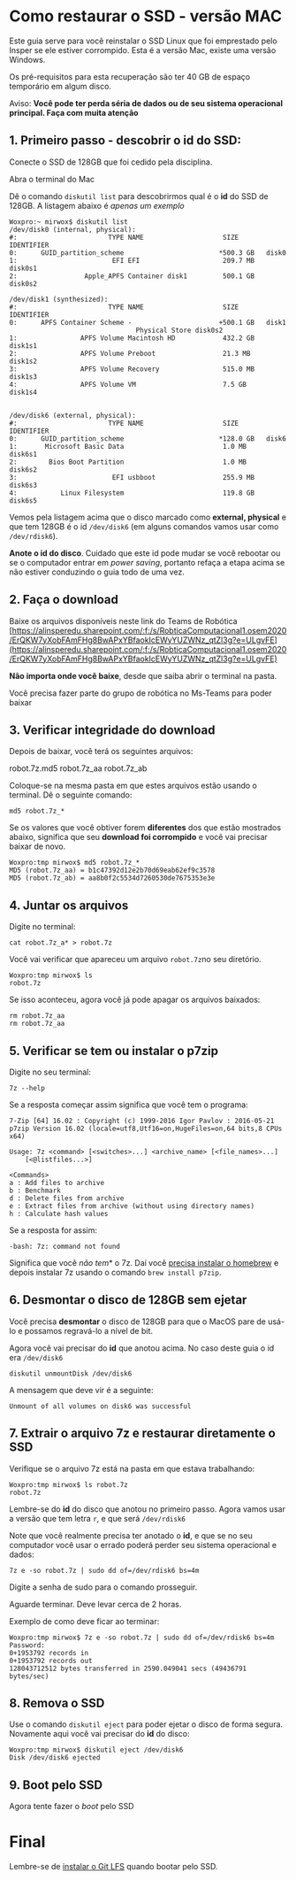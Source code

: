# Como restaurar o SSD - versão MAC

Este guia serve para você reinstalar o SSD Linux que foi emprestado pelo Insper se ele estiver corrompido. Esta é a versão Mac, existe uma versão Windows. 

Os pré-requisitos para esta recuperação são ter 40 GB de espaço temporário em algum disco.



Aviso: **Você pode ter perda séria de dados ou de seu sistema operacional principal. Faça com muita atenção**

## 1. Primeiro passo - descobrir o id do SSD: 

Conecte o SSD de 128GB que foi cedido pela disciplina. 

Abra o terminal do Mac

Dê o comando `diskutil list` para descobrirmos qual é o **id** do SSD de 128GB. A listagem abaixo é  *apenas um exemplo*

    Woxpro:~ mirwox$ diskutil list
    /dev/disk0 (internal, physical):
    #:                       TYPE NAME                    SIZE       IDENTIFIER
    0:      GUID_partition_scheme                        *500.3 GB   disk0
    1:                        EFI EFI                     209.7 MB   disk0s1
    2:                 Apple_APFS Container disk1         500.1 GB   disk0s2

    /dev/disk1 (synthesized):
    #:                       TYPE NAME                    SIZE       IDENTIFIER
    0:      APFS Container Scheme -                      +500.1 GB   disk1
                                    Physical Store disk0s2
    1:                APFS Volume Macintosh HD            432.2 GB   disk1s1
    2:                APFS Volume Preboot                 21.3 MB    disk1s2
    3:                APFS Volume Recovery                515.0 MB   disk1s3
    4:                APFS Volume VM                      7.5 GB     disk1s4

 
    /dev/disk6 (external, physical):
    #:                       TYPE NAME                    SIZE       IDENTIFIER
    0:      GUID_partition_scheme                        *128.0 GB   disk6
    1:       Microsoft Basic Data                         1.0 MB     disk6s1
    2:        Bios Boot Partition                         1.0 MB     disk6s2
    3:                        EFI usbboot                 255.9 MB   disk6s3
    4:           Linux Filesystem                         119.8 GB   disk6s5

Vemos pela listagem acima que o disco marcado como **external, physical** e que tem 128GB é o id  `/dev/disk6` (em alguns comandos vamos usar como `/dev/rdisk6`). 

**Anote o id do disco**. Cuidado que este id pode mudar se você rebootar ou se o computador entrar em *power saving*, portanto refaça a etapa acima se não estiver conduzindo o guia todo de uma vez.


## 2. Faça o download

Baixe os arquivos disponíveis neste link do Teams de Robótica [https://alinsperedu.sharepoint.com/:f:/s/RobticaComputacional1.osem2020/ErQKW7yXobFAmFHg8BwAPxYBfaokIcEWyYUZWNz_qtZl3g?e=ULgvFE](https://alinsperedu.sharepoint.com/:f:/s/RobticaComputacional1.osem2020/ErQKW7yXobFAmFHg8BwAPxYBfaokIcEWyYUZWNz_qtZl3g?e=ULgvFE)

**Não importa onde você baixe**, desde que saiba abrir o terminal na pasta.

Você precisa fazer parte do grupo de robótica no Ms-Teams para poder baixar


## 3. Verificar integridade do download 


Depois de baixar, você terá os seguintes arquivos:

robot.7z.md5	robot.7z_aa	robot.7z_ab

Coloque-se na mesma pasta em que estes arquivos estão usando o terminal. Dê o seguinte comando:

    md5 robot.7z_* 

Se os valores que você obtiver forem **diferentes** dos que estão mostrados abaixo, significa que seu **download foi corrompido** e você vai precisar baixar de novo.

    Woxpro:tmp mirwox$ md5 robot.7z_* 
    MD5 (robot.7z_aa) = b1c47392d12e2b70d69eab62ef9c3578
    MD5 (robot.7z_ab) = aa8b0f2c5534d7260530de7675353e3e

## 4. Juntar os arquivos

Digite no terminal:

    cat robot.7z_a* > robot.7z

Você vai verificar que apareceu um arquivo `robot.7z`no seu diretório.

    Woxpro:tmp mirwox$ ls
    robot.7z

Se isso aconteceu, agora você já pode apagar os arquivos baixados:

    rm robot.7z_aa
    rm robot.7z_aa

## 5. Verificar se tem ou instalar o p7zip

Digite no seu terminal:

    7z --help

Se a resposta começar assim significa que você tem o programa:

    7-Zip [64] 16.02 : Copyright (c) 1999-2016 Igor Pavlov : 2016-05-21
    p7zip Version 16.02 (locale=utf8,Utf16=on,HugeFiles=on,64 bits,8 CPUs x64)

    Usage: 7z <command> [<switches>...] <archive_name> [<file_names>...]
        [<@listfiles...>]

    <Commands>
    a : Add files to archive
    b : Benchmark
    d : Delete files from archive
    e : Extract files from archive (without using directory names)
    h : Calculate hash values

Se a resposta for assim:

    -bash: 7z: command not found

Significa que você *não tem** o 7z. Daí você [precisa instalar o homebrew](https://brew.sh/) e depois instalar 7z usando o comando `brew install p7zip`. 

## 6. Desmontar o disco de 128GB sem ejetar

Você precisa **desmontar** o disco de 128GB para que o MacOS pare de usá-lo e possamos regravá-lo a nível de bit.

Agora você vai precisar do **id** que anotou acima. No caso deste guia o id era `/dev/disk6`

    diskutil unmountDisk /dev/disk6

A mensagem que deve vir é a seguinte:

    Unmount of all volumes on disk6 was successful

## 7. Extrair o arquivo 7z e restaurar diretamente o SSD

Verifique se o arquivo 7z está na pasta em que estava trabalhando:

    Woxpro:tmp mirwox$ ls robot.7z
    robot.7z

Lembre-se do **id** do disco que anotou no primeiro passo. Agora vamos usar a versão que tem letra `r`, e que será `/dev/rdisk6`

Note que você realmente precisa ter anotado o **id**, e que se no seu computador você usar o errado poderá perder seu sistema operacional e dados:


    7z e -so robot.7z | sudo dd of=/dev/rdisk6 bs=4m

Digite a senha de sudo para o comando prosseguir. 

Aguarde terminar. Deve levar cerca de 2 horas.

Exemplo de como deve ficar ao terminar:

    Woxpro:tmp mirwox$ 7z e -so robot.7z | sudo dd of=/dev/rdisk6 bs=4m
    Password:
    0+1953792 records in
    0+1953792 records out
    128043712512 bytes transferred in 2590.049041 secs (49436791 bytes/sec)                     


## 8. Remova o SSD

Use o comando `diskutil eject` para poder ejetar o disco de forma segura. Novamente aqui você vai precisar do **id** do disco:

    Woxpro:tmp mirwox$ diskutil eject /dev/disk6
    Disk /dev/disk6 ejected

## 9. Boot pelo SSD 

Agora tente fazer o *boot* pelo SSD

# Final

Lembre-se de [instalar o Git LFS](https://github.com/Insper/robot20/blob/master/guides/git_lfs.md) quando bootar pelo SSD. 